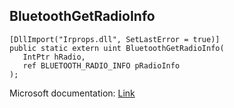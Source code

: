 ## BluetoothGetRadioInfo

```
[DllImport("Irprops.dll", SetLastError = true)]
public static extern uint BluetoothGetRadioInfo(
   IntPtr hRadio,
   ref BLUETOOTH_RADIO_INFO pRadioInfo
);
```

Microsoft documentation: [Link](https://docs.microsoft.com/en-us/windows/win32/api/bluetoothapis/nf-bluetoothapis-bluetoothgetradioinfo)
